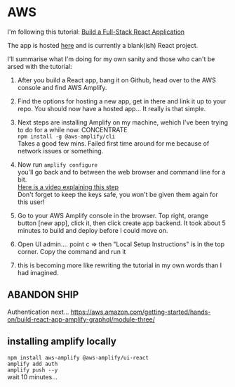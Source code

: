 # AWS

I'm following this tutorial:
[Build a Full-Stack React Application](https://aws.amazon.com/getting-started/hands-on/build-react-app-amplify-graphql/module-one/)

The app is hosted [here](https://main.d31k6ohzuu4fcv.amplifyapp.com/) and is currently a blank(ish) React project.

I'll summarise what I'm doing for my own sanity and those who can't be arsed with the tutorial:

1. After you build a React app, bang it on Github, head over to the AWS console and find AWS Amplify.

2. Find the options for hosting a new app, get in there and link it up to your repo. You should now have a hosted app... It really is that simple.

3. Next steps are installing Amplify on my machine, wehich I've been trying to do for a while now. CONCENTRATE  
   `npm install -g @aws-amplify/cli`  
   Takes a good few mins. Failed first time around for me because of network issues or something.
4. Now run `amplify configure`  
   you'll go back and to between the web browser and command line for a bit.  
    [Here is a video explaining this step](https://www.youtube.com/watch?v=fWbM5DLh25U)  
   Don't forget to keep the keys safe, you won't be given them again for this user!

5. Go to your AWS Amplify console in the browser. Top right, orange button [new app], click it, then click create app backend. It took about 5 minutes to build and deploy before I could move on.

6. Open UI admin.... point c => then "Local Setup Instructions" is in the top corner. Copy the command and run it

7. this is becoming more like rewriting the tutorial in my own words than I had imagined.

## ABANDON SHIP

Authentication next...
https://aws.amazon.com/getting-started/hands-on/build-react-app-amplify-graphql/module-three/

## installing amplify locally

`npm install aws-amplify @aws-amplify/ui-react`  
`amplify add auth`  
`amplify push --y`  
wait 10 minutes...
